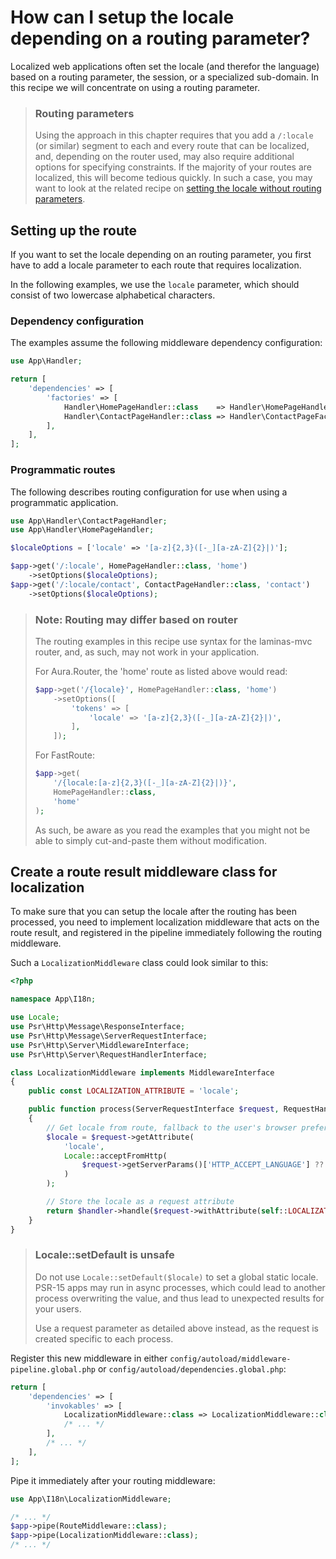 # How can I setup the locale depending on a routing parameter?

Localized web applications often set the locale (and therefor the language)
based on a routing parameter, the session, or a specialized sub-domain.
In this recipe we will concentrate on using a routing parameter.

> ### Routing parameters
>
> Using the approach in this chapter requires that you add a `/:locale` (or
> similar) segment to each and every route that can be localized, and, depending
> on the router used, may also require additional options for specifying
> constraints. If the majority of your routes are localized, this will become
> tedious quickly. In such a case, you may want to look at the related recipe
> on [setting the locale without routing parameters](setting-locale-without-routing-parameter.md).

## Setting up the route

If you want to set the locale depending on an routing parameter, you first have
to add a locale parameter to each route that requires localization.

In the following examples, we use the `locale` parameter, which should consist
of two lowercase alphabetical characters.

### Dependency configuration

The examples assume the following middleware dependency configuration:

```php
use App\Handler;

return [
    'dependencies' => [
        'factories' => [
            Handler\HomePageHandler::class    => Handler\HomePageHandlerFactory::class,
            Handler\ContactPageHandler::class => Handler\ContactPageFactory::class,
        ],
    ],
];
```

### Programmatic routes

The following describes routing configuration for use when using a
programmatic application.

```php
use App\Handler\ContactPageHandler;
use App\Handler\HomePageHandler;

$localeOptions = ['locale' => '[a-z]{2,3}([-_][a-zA-Z]{2}|)'];

$app->get('/:locale', HomePageHandler::class, 'home')
    ->setOptions($localeOptions);
$app->get('/:locale/contact', ContactPageHandler::class, 'contact')
    ->setOptions($localeOptions);
```

> ### Note: Routing may differ based on router
>
> The routing examples in this recipe use syntax for the laminas-mvc router, and,
> as such, may not work in your application.
>
> For Aura.Router, the 'home' route as listed above would read:
>
> ```php
> $app->get('/{locale}', HomePageHandler::class, 'home')
>     ->setOptions([
>         'tokens' => [
>             'locale' => '[a-z]{2,3}([-_][a-zA-Z]{2}|)',
>         ],
>     ]);
> ```
>
> For FastRoute:
>
> ```php
> $app->get(
>     '/{locale:[a-z]{2,3}([-_][a-zA-Z]{2}|)}',
>     HomePageHandler::class,
>     'home'
> );
> ```
>
> As such, be aware as you read the examples that you might not be able to
> simply cut-and-paste them without modification.


## Create a route result middleware class for localization

To make sure that you can setup the locale after the routing has been processed,
you need to implement localization middleware that acts on the route result, and
registered in the pipeline immediately following the routing middleware.

Such a `LocalizationMiddleware` class could look similar to this:

```php
<?php

namespace App\I18n;

use Locale;
use Psr\Http\Message\ResponseInterface;
use Psr\Http\Message\ServerRequestInterface;
use Psr\Http\Server\MiddlewareInterface;
use Psr\Http\Server\RequestHandlerInterface;

class LocalizationMiddleware implements MiddlewareInterface
{
    public const LOCALIZATION_ATTRIBUTE = 'locale';

    public function process(ServerRequestInterface $request, RequestHandlerInterface $handler) : ResponseInterface
    {
        // Get locale from route, fallback to the user's browser preference
        $locale = $request->getAttribute(
            'locale',
            Locale::acceptFromHttp(
                $request->getServerParams()['HTTP_ACCEPT_LANGUAGE'] ?? 'en_US'
            )
        );

        // Store the locale as a request attribute
        return $handler->handle($request->withAttribute(self::LOCALIZATION_ATTRIBUTE, $locale));
    }
}
```

> ### Locale::setDefault is unsafe
>
> Do not use `Locale::setDefault($locale)` to set a global static locale.
> PSR-15 apps may run in async processes, which could lead to another process
> overwriting the value, and thus lead to unexpected results for your users.
>
> Use a request parameter as detailed above instead, as the request is created
> specific to each process.

Register this new middleware in either `config/autoload/middleware-pipeline.global.php`
or `config/autoload/dependencies.global.php`:

```php
return [
    'dependencies' => [
        'invokables' => [
            LocalizationMiddleware::class => LocalizationMiddleware::class,
            /* ... */
        ],
        /* ... */
    ],
];
```

Pipe it immediately after your routing middleware:

```php
use App\I18n\LocalizationMiddleware;

/* ... */
$app->pipe(RouteMiddleware::class);
$app->pipe(LocalizationMiddleware::class);
/* ... */
```
